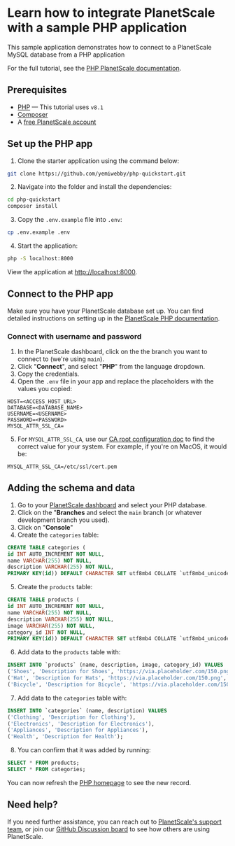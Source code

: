 # Learn how to integrate PlanetScale with a sample PHP application

This sample application demonstrates how to connect to a PlanetScale MySQL database from a PHP application

For the full tutorial, see the [PHP PlanetScale documentation](https://planetscale.com/docs/tutorials/connect-php-app).

## Prerequisites

- [PHP](https://www.php.net/manual/en/install.php) &mdash; This tutorial uses `v8.1`
- [Composer](https://getcomposer.org/)
- A [free PlanetScale account](https://auth.planetscale.com/sign-up)

## Set up the PHP app

1. Clone the starter application using the command below:

```bash
git clone https://github.com/yemiwebby/php-quickstart.git
```

2. Navigate into the folder and install the dependencies:

```bash
cd php-quickstart
composer install
```

3. Copy the `.env.example` file into `.env`:

```bash
cp .env.example .env
```

4. Start the application:

```bash
php -S localhost:8000
```

View the application at [http://localhost:8000](http://localhost:8000).

## Connect to the PHP app

Make sure you have your PlanetScale database set up. You can find detailed instructions on setting up in the [PlanetScale PHP documentation](https://planetscale.com/docs/tutorials/connect-php-app).

### Connect with username and password

1. In the PlanetScale dashboard, click on the the branch you want to connect to (we're using `main`).
2. Click "**Connect**", and select "**PHP**" from the language dropdown.
3. Copy the credentials.
4. Open the `.env` file in your app and replace the placeholders with the values you copied:

```
HOST=<ACCESS_HOST_URL>
DATABASE=<DATABASE_NAME>
USERNAME=<USERNAME>
PASSWORD=<PASSWORD>
MYSQL_ATTR_SSL_CA=
```

5. For `MYSQL_ATTR_SSL_CA`, use our [CA root configuration doc](https://docs.planetscale.com/concepts/secure-connections#ca-root-configuration) to find the correct value for your system. For example, if you're on MacOS, it would be:

```
MYSQL_ATTR_SSL_CA=/etc/ssl/cert.pem
```

## Adding the schema and data

1. Go to your [PlanetScale dashboard](https://app.planetscale.com) and select your PHP database.
2. Click on the "**Branches** and select the `main` branch (or whatever development branch you used).
3. Click on "**Console**"
4. Create the `categories` table:

```sql
CREATE TABLE categories (
id INT AUTO_INCREMENT NOT NULL,
name VARCHAR(255) NOT NULL,
description VARCHAR(255) NOT NULL,
PRIMARY KEY(id)) DEFAULT CHARACTER SET utf8mb4 COLLATE `utf8mb4_unicode_ci` ENGINE = InnoDB;
```

5. Create the `products` table:

```sql
CREATE TABLE products (
id INT AUTO_INCREMENT NOT NULL,
name VARCHAR(255) NOT NULL,
description VARCHAR(255) NOT NULL,
image VARCHAR(255) NOT NULL,
category_id INT NOT NULL,
PRIMARY KEY(id)) DEFAULT CHARACTER SET utf8mb4 COLLATE `utf8mb4_unicode_ci` ENGINE = InnoDB;
```

6. Add data to the `products` table with:

```sql
INSERT INTO `products` (name, description, image, category_id) VALUES
('Shoes', 'Description for Shoes', 'https://via.placeholder.com/150.png', '1'),
('Hat', 'Description for Hats', 'https://via.placeholder.com/150.png', '1'),
('Bicycle', 'Description for Bicycle', 'https://via.placeholder.com/150.png', '4');
```

7. Add data to the `categories` table with:

```sql
INSERT INTO `categories` (name, description) VALUES
('Clothing', 'Description for Clothing'),
('Electronics', 'Description for Electronics'),
('Appliances', 'Description for Appliances'),
('Health', 'Description for Health');
```

8. You can confirm that it was added by running:

```sql
SELECT * FROM products;
SELECT * FROM categories;
```

You can now refresh the [PHP homepage](http://localhost:8000) to see the new record.

## Need help?

If you need further assistance, you can reach out to [PlanetScale's support team](https://www.planetscale.com/support), or join our [GitHub Discussion board](https://github.com/planetscale/beta/discussions) to see how others are using PlanetScale.
